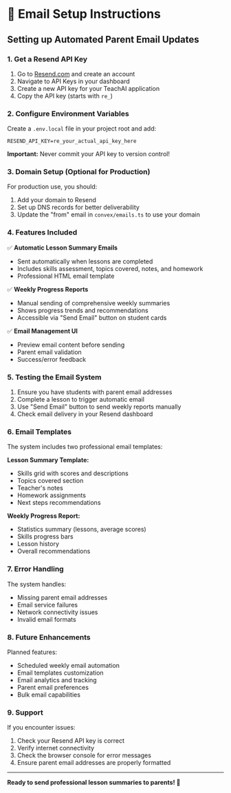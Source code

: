 # 📧 Email Setup Instructions

## **Setting up Automated Parent Email Updates**

### **1. Get a Resend API Key**

1. Go to [Resend.com](https://resend.com) and create an account
2. Navigate to API Keys in your dashboard
3. Create a new API key for your TeachAI application
4. Copy the API key (starts with `re_`)

### **2. Configure Environment Variables**

Create a `.env.local` file in your project root and add:

```env
RESEND_API_KEY=re_your_actual_api_key_here
```

**Important:** Never commit your API key to version control!

### **3. Domain Setup (Optional for Production)**

For production use, you should:
1. Add your domain to Resend
2. Set up DNS records for better deliverability
3. Update the "from" email in `convex/emails.ts` to use your domain

### **4. Features Included**

✅ **Automatic Lesson Summary Emails**
- Sent automatically when lessons are completed
- Includes skills assessment, topics covered, notes, and homework
- Professional HTML email template

✅ **Weekly Progress Reports**
- Manual sending of comprehensive weekly summaries
- Shows progress trends and recommendations
- Accessible via "Send Email" button on student cards

✅ **Email Management UI**
- Preview email content before sending
- Parent email validation
- Success/error feedback

### **5. Testing the Email System**

1. Ensure you have students with parent email addresses
2. Complete a lesson to trigger automatic email
3. Use "Send Email" button to send weekly reports manually
4. Check email delivery in your Resend dashboard

### **6. Email Templates**

The system includes two professional email templates:

**Lesson Summary Template:**
- Skills grid with scores and descriptions
- Topics covered section
- Teacher's notes
- Homework assignments
- Next steps recommendations

**Weekly Progress Report:**
- Statistics summary (lessons, average scores)
- Skills progress bars
- Lesson history
- Overall recommendations

### **7. Error Handling**

The system handles:
- Missing parent email addresses
- Email service failures
- Network connectivity issues
- Invalid email formats

### **8. Future Enhancements**

Planned features:
- Scheduled weekly email automation
- Email templates customization
- Email analytics and tracking
- Parent email preferences
- Bulk email capabilities

### **9. Support**

If you encounter issues:
1. Check your Resend API key is correct
2. Verify internet connectivity
3. Check the browser console for error messages
4. Ensure parent email addresses are properly formatted

---

**Ready to send professional lesson summaries to parents! 🎉** 
